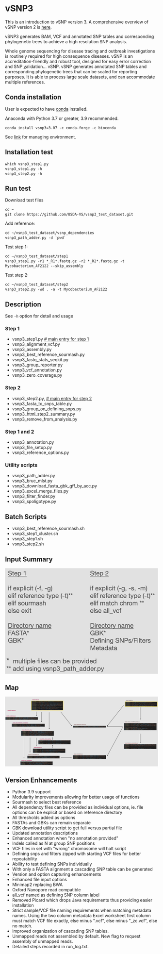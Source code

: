 # vSNP3

This is an introduction to vSNP version 3.  A comprehensive overview of vSNP version 2 is [here](https://github.com/USDA-VS/vSNP).

vSNP3 generates BAM, VCF and annotated SNP tables and corresponding phylogenetic trees to achieve a high resolution SNP analysis.

Whole genome sequencing for disease tracing and outbreak investigations is routinely required for high consequence diseases.  vSNP is an accreditation-friendly and robust tool, designed for easy error correction and SNP <ins>v</ins>alidation... vSNP. vSNP generates annotated SNP tables and corresponding phylogenetic trees that can be scaled for reporting purposes.   It is able to process large scale datasets, and can accommodate multiple references.

## Conda installation

User is expected to have [conda](https://www.anaconda.com/products/individual) installed.

Anaconda with Python 3.7 or greater, 3.9 recommended.

```
conda install vsnp3=3.07 -c conda-forge -c bioconda
```

See [link](https://docs.conda.io/projects/conda/en/latest/user-guide/tasks/manage-environments.html) for managing environment.

## Installation test
```
which vsnp3_step1.py
vsnp3_step1.py -h
vsnp3_step2.py -h
```

## Run test

Download test files
```
cd ~
git clone https://github.com/USDA-VS/vsnp3_test_dataset.git
```

Add reference:
```
cd ~/vsnp3_test_dataset/vsnp_dependencies
vsnp3_path_adder.py -d `pwd`
```

Test step 1:
```
cd ~/vsnp3_test_dataset/step1
vsnp3_step1.py -r1 *_R1*.fastq.gz -r2 *_R2*.fastq.gz -t Mycobacterium_AF2122 --skip_assembly
```

Test step 2:
```
cd ~/vsnp3_test_dataset/step2
vsnp3_step2.py -wd . -a -t Mycobacterium_AF2122
```

## Description

See `-h` option for detail and usage

### Step 1
- vsnp3_step1.py <u> # main entry for step 1</u>
- vsnp3_alignment_vcf.py
- vsnp3_assembly.py
- vsnp3_best_reference_sourmash.py
- vsnp3_fastq_stats_seqkit.py
- vsnp3_group_reporter.py
- vsnp3_vcf_annotation.py
- vsnp3_zero_coverage.py

### Step 2
- vsnp3_step2.py, <u># main entry for step 2</u>
- vsnp3_fasta_to_snps_table.py
- vsnp3_group_on_defining_snps.py
- vsnp3_html_step2_summary.py
- vsnp3_remove_from_analysis.py

### Step 1 and 2
- vsnp3_annotation.py
- vsnp3_file_setup.py
- vsnp3_reference_options.py

### Utility scripts
- vsnp3_path_adder.py
- vsnp3_bruc_mlst.py
- vsnp3_download_fasta_gbk_gff_by_acc.py
- vsnp3_excel_merge_files.py
- vsnp3_filter_finder.py
- vsnp3_spoligotype.py

## Batch Scripts
- vsnp3_best_reference_sourmash.sh
- vsnp3_step1_cluster.sh
- vsnp3_step1.sh
- vsnp3_step2.sh
  
## Input Summary

<!-- <img src="../dependencies/vsnp_inputs.png" alt="vSNP inputs" width="500"> -->
![vSNP inputs](docs/img/vsnp_inputs.png "vSNP inputs")
## Map

<!-- ![vSNP script usage](../dependencies/vsnp3_structure.jpg "Script structure") -->
![Script structure](docs/img/vsnp3_structure.png "Script structure")

## Version Enhancements

- Python 3.9 support
- Modularity improvements allowing for better usage of functions
- Sourmash to select best reference
- All dependency files can be provided as individual options, ie. file options can be explicit or based on reference directory
- All thresholds added as options
- FASTAs and GBKs can remain separate
- GBK download utility script to get full versus partial file
- Updated annotation descriptions
- Enhanced annotation when "no annotation provided"
- Indels called as N at group SNP positions
- VCF files in set with "wrong" chromosome will halt script
- Defining snps and filters zipped with starting VCF files for better repeatability
- Ability to test defining SNPs individually
- With only a FASTA alignment a cascading SNP table can be generated
- Version and option capturing enhancements
- Enhanced file input options
- Minimap2 replacing BWA
- Oxford Nanopore read compatible
- all_vcf named as defining SNP column label
- Removed Picard which drops Java requirements thus providing easier installation
- Strict sample/VCF file naming requirements when matching metadata names.  Using the two column metadata Excel worksheet first column must match VCF file exactly, else minus ".vcf",  else minus "_zc.vcf", else no match.
- Improved organization of cascading SNP tables.
- Unmapped reads not assembled by default.  New flag to request assembly of unmapped reads.
- Detailed steps recorded in run_log.txt.
